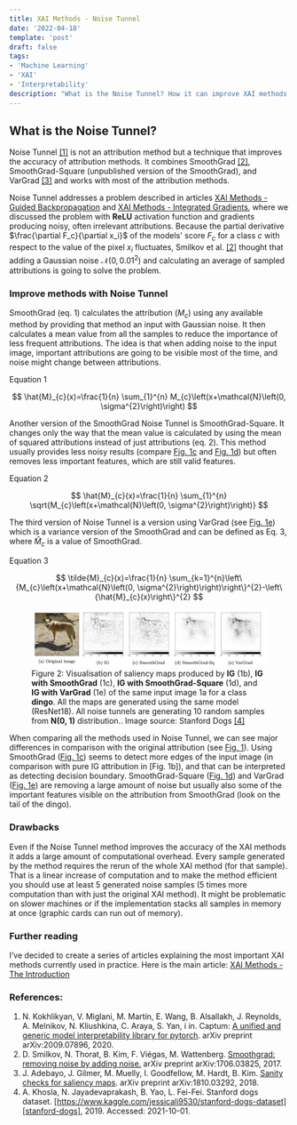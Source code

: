```yaml
---
title: XAI Methods - Noise Tunnel
date: '2022-04-18'
template: 'post'
draft: false
tags:
- 'Machine Learning'
- 'XAI'
- 'Interpretability'
description: "What is the Noise Tunnel? How it can improve XAI methods accuracy? What is its major drawback?"
---
```


## What is the Noise Tunnel?

Noise Tunnel [[1]][kokhlikyan2020captum] is not an attribution method but a technique that improves the accuracy of attribution methods. It combines SmoothGrad [[2]][smilkov2017smoothgrad], SmoothGrad-Square (unpublished version of the SmoothGrad), and VarGrad [[3]][adebayo2018sanity] and works with most of the attribution methods.

Noise Tunnel addresses a problem described in articles [XAI Methods - Guided Backpropagation](https://erdem.pl/2022/02/xai-methods-guided-backpropagation) and [XAI Methods - Integrated Gradients](https://erdem.pl/2022/04/xai-methods-integrated-gradients), where we discussed the problem with __ReLU__ activation function and gradients producing noisy, often irrelevant attributions. Because the partial derivative $\frac{\partial F_c}{\partial x_i}$ of the models' score $F_c$ for a class $c$ with respect to the value of the pixel $x_i$ fluctuates, Smilkov et al. [[2]][smilkov2017smoothgrad] thought that adding a Gaussian noise ${\mathcal {N}}(0, 0.01^2)$ and calculating an average of sampled attributions is going to solve the problem.

### Improve methods with Noise Tunnel

SmoothGrad (eq. 1) calculates the attribution ($M_c$) using any available method by providing that method an input with Gaussian noise. It then calculates a mean value from all the samples to reduce the importance of less frequent attributions. The idea is that when adding noise to the input image, important attributions are going to be visible most of the time, and noise might change between attributions.

<figcaption>Equation 1</figcaption>

$$
\hat{M}_{c}(x)=\frac{1}{n} \sum_{1}^{n} M_{c}\left(x+\mathcal{N}\left(0, \sigma^{2}\right)\right)
$$

Another version of the SmoothGrad Noise Tunnel is SmoothGrad-Square. It changes only the way that the mean value is calculated by using the mean of squared attributions instead of just attributions (eq. 2). This method usually provides less noisy results (compare [Fig. 1c](#figure-1) and [Fig. 1d](#figure-1)) but often removes less important features, which are still valid features.

<figcaption>Equation 2</figcaption>

$$
\hat{M}_{c}(x)=\frac{1}{n} \sum_{1}^{n} \sqrt{M_{c}\left(x+\mathcal{N}\left(0, \sigma^{2}\right)\right)}
$$

The third version of Noise Tunnel is a version using VarGrad (see [Fig. 1e](#figure-1)) which is a variance version of the SmoothGrad and can be defined as Eq. 3, where $\hat{M}_c$ is a value of SmoothGrad.

<figcaption>Equation 3</figcaption>

$$
\tilde{M}_{c}(x)=\frac{1}{n} \sum_{k=1}^{n}\left\{M_{c}\left(x+\mathcal{N}\left(0, \sigma^{2}\right)\right)\right\}^{2}-\left\{\hat{M}_{c}(x)\right\}^{2}
$$

<figure id="figure-1">
    <img src="noise_tunnel_options.png" alt="IG Interpolation"/>
    <figcaption>Figure 2: Visualisation of saliency maps produced by <b>IG</b> (1b), <b>IG with SmoothGrad</b> (1c), <b>IG with SmoothGrad-Square</b> (1d), and <b>IG with VarGrad</b> (1e) of the same input image 1a for a class <b>dingo</b>. All the maps are generated using the same model (ResNet18). All noise tunnels are generating 10 random samples from <b>N(0, 1)</b> distribution.. Image source: Stanford Dogs <a href="https://www.kaggle.com/jessicali9530/stanford-dogs-dataset">[4]</a></figcaption>
</figure>

When comparing all the methods used in Noise Tunnel, we can see major differences in comparison with the original attribution (see [Fig. 1](#figure-1)). Using SmoothGrad ([Fig. 1c](#figure-1)) seems to detect more edges of the input image (in comparison with pure IG attribution in [Fig. 1b]), and that can be interpreted as detecting decision boundary. SmoothGrad-Square ([Fig. 1d](#figure-1)) and VarGrad ([Fig. 1e](#figure-1)) are removing a large amount of noise but usually also some of the important features visible on the attribution from SmoothGrad (look on the tail of the dingo).

### Drawbacks

Even if the Noise Tunnel method improves the accuracy of the XAI methods it adds a large amount of computational overhead. Every sample generated by the method requires the rerun of the whole XAI method (for that sample). That is a linear increase of computation and to make the method efficient you should use at least 5 generated noise samples (5 times more computation than with just the original XAI method). It might be problematic on slower machines or if the implementation stacks all samples in memory at once (graphic cards can run out of memory).


### Further reading
I’ve decided to create a series of articles explaining the most important XAI methods currently used in practice. Here is the main article: [XAI Methods - The Introduction](https://erdem.pl/2021/10/xai-methods-the-introduction)

### References:

1. N. Kokhlikyan, V. Miglani, M. Martin, E. Wang, B. Alsallakh, J. Reynolds, A. Melnikov, N. Kliushkina, C. Araya, S. Yan, i in. Captum: [A unified and generic model interpretability library for pytorch][kokhlikyan2020captum]. arXiv preprint arXiv:2009.07896, 2020.
2. D. Smilkov, N. Thorat, B. Kim, F. Viégas, M. Wattenberg. [Smoothgrad: removing noise by adding noise.][smilkov2017smoothgrad] arXiv preprint arXiv:1706.03825, 2017.
3. J. Adebayo, J. Gilmer, M. Muelly, I. Goodfellow, M. Hardt, B. Kim. [Sanity checks for saliency maps][adebayo2018sanity]. arXiv preprint arXiv:1810.03292, 2018.
4. A. Khosla, N. Jayadevaprakash, B. Yao, L. Fei-Fei. Stanford dogs dataset. [https://www.kaggle.com/jessicali9530/stanford-dogs-dataset][stanford-dogs], 2019. Accessed: 2021-10-01.

[kokhlikyan2020captum]: https://arxiv.org/abs/2009.07896
[smilkov2017smoothgrad]: https://arxiv.org/abs/1706.03825
[adebayo2018sanity]: https://arxiv.org/abs/1810.03292
[stanford-dogs]: https://www.kaggle.com/jessicali9530/stanford-dogs-dataset